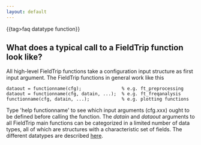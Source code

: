 ```yaml
---
layout: default
---
```


{{tag>faq datatype function}}

## What does a typical call to a FieldTrip function look like?

All high-level FieldTrip functions take a configuration input structure as first input argument. The FieldTrip functions in general work like this

    dataout = functionname(cfg);               % e.g. ft_preprocessing
    dataout = functionname(cfg, datain, ...);  % e.g. ft_freqanalysis
    functionname(cfg, datain, ...);            % e.g. plotting functions 

Type 'help functionname' to see which input arguments (cfg.xxx) ought to be defined before calling the function. The *datain* and *dataout* arguments to all FieldTrip main functions can be categorized in a limited number of data types, all of which are structures with a characteristic set of fields. The different datatypes are described [here](/faq/how_are_the_various_data_structures_defined). 

